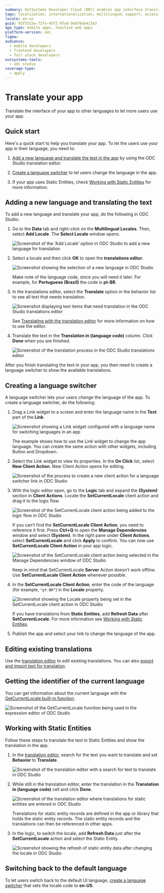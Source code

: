 ```yaml
---
summary: OutSystems Developer Cloud (ODC) enables app interface translation and language switching capabilities for enhanced user accessibility.
tags: localization, internationalization, multilingual support, accessibility, user experience
locale: en-us
guid: 93f5315e-72fa-45f2-97ad-9e676da413a3
app_type: mobile apps, reactive web apps
platform-version: odc
figma:
audience:
  - mobile developers
  - frontend developers
  - full stack developers
outsystems-tools:
  - odc studio
coverage-type:
  - apply
---
```


# Translate your app

Translate the interface of your app to other languages to let more users use your app.

## Quick start

Here's a quick start to help you translate your app. To let the users use your app in their language, you need to:

1. [Add a new language and translate the text in the app](#adding-a-new-language-and-translating-the-text) by using the ODC Studio translation editor.

1. [Create a language switcher](#creating-a-language-switcher) to let users change the language in the app.

1. If your app uses Static Entities, check [Working with Static Entities](#working-with-static-entities) for more information.

## Adding a new language and translating the text

To add a new language and translate your app, do the following in ODC Studio:

1. Go to the **Data** tab and right-click on the **Multilingual Locales**. Then, select **Add Locale**. The **Select Locale** window opens.

    ![Screenshot of the 'Add Locale' option in ODC Studio to add a new language for translation](images/add-new-language-translation-ss.png "Adding a New Language for Translation")

2. Select a locale and then click **OK** to open the **translations editor**.

    ![Screenshot showing the selection of a new language in ODC Studio](images/select-new-language-ss.png "Selecting a New Language")

    <div class="info" markdown="1">

    Make note of the language code, since you will need it later. For example, for **Portuguese (Brazil)** the code is **pt-BR**.

    </div>

3. In the translations editor, select the **Translate** option in the behavior list to see all text that needs translation.

    ![Screenshot displaying text items that need translation in the ODC Studio translations editor](images/show-translatable-text-ss.png "Translatable Text in ODC Studio")

    See [Translating with the translation editor](translation-editor.md) for more information on how to use the editor.

4. Translate the text in the **Translation in (language code)** column. Click **Done** when you are finished.

    ![Screenshot of the translation process in the ODC Studio translations editor](images/enter-translation-ss.png "Entering Translations in ODC Studio")
    
After you finish translating the text in your app, you then need to create a language switcher to show the available translations.

## Creating a language switcher

A language switcher lets your users change the language of the app. To create a language switcher, do the following:

1. Drag a Link widget to a screen and enter the language name in the **Text** part of the **Link**. 

    ![Screenshot showing a Link widget configured with a language name for switching languages in an app](images/link-with-language-name-ss.png "Link Widget with Language Name")

    The example shows how to use the Link widget to change the app language. You can create the same action with other widgets, including Button and Dropdown.

2. Select the Link widget to view its properties. In the **On Click** list, select **New Client Action**. New Client Action opens for editing.

    ![Screenshot of the process to create a new client action for a language switcher link in ODC Studio](images/new-client-action-for-link-ss.png "Creating a New Client Action for a Link")

3. With the logic editor open, go to the **Logic** tab and expand the **(System)** section in **Client Actions**. Locate the **SetCurrentLocale** client action and drag it to the logic flow.

    ![Screenshot of the SetCurrentLocale client action being added to the logic flow in ODC Studio](images/client-action-in-logic-tab.png "SetCurrentLocale Client Action in Logic Tab")

    <div class="info" markdown="1">

    If you can't find the **SetCurrentLocale Client Action**, you need to reference it first. Press **Ctrl+Q** to open the **Manage Dependencies** window and select **(System)**. In the right pane under **Client Actions**, select **SetCurrentLocale** and click **Apply** to confirm. You can now use **SetCurrentLocale Client Action** in your app logic.

    ![Screenshot of the SetCurrentLocale client action being selected in the Manage Dependencies window of ODC Studio](images/set-current-locale-in-manage-dependencies.png "SetCurrentLocale in Manage Dependencies")

    </div>

    <div class="warning" markdown="1">

    Keep in mind that SetCurrentLocale **Server** Action doesn't work offline. Use **SetCurrentLocale Client Action** whenever possible.

    </div>

4. In the **SetCurrentLocale Client Action**, enter the code of the language (for example, `"pt-BR"`) in the **Locale** property.

    ![Screenshot showing the Locale property being set in the SetCurrentLocale client action in ODC Studio](images/locale-in-client-action.png "Locale Property in SetCurrentLocale Client Action")

    <div class="info" markdown="1">

    If you have translations from **Static Entities**, add **Refresh Data** after **SetCurrentLocale**. For more information see [Working with Static Entities](#working-with-static-entities).

    </div>

5. Publish the app and select your link to change the language of the app.

## Editing existing translations

Use the [translation editor](translation-editor.md) to edit existing translations. You can also [export and import text for translation](translation-management.md). 

## Getting the identifier of the current language

You can get information about the current language with the [GetCurrentLocale built-in function](../../../reference/built-in-functions/organization.md#GetCurrentLocale).

![Screenshot of the GetCurrentLocale function being used in the expression editor of ODC Studio](images/get-current-locale-language-ss.png "GetCurrentLocale Function in Expression Editor")

## Working with Static Entities

Follow these steps to translate the text in Static Entities and show the translation in the app. 

1. In the [translation editor](translation-editor.md), search for the text you want to translate and set **Behavior** to **Translate**.

    ![Screenshot of the translation editor with a search for text to translate in ODC Studio](images/static-entity-search-ss.png "Searching in Translation Editor")

2. While still in the translation editor, enter the translation in the **Translation in (language code)** cell and click **Done**.

    ![Screenshot of the translation editor where translations for static entities are entered in ODC Studio](images/static-entity-translate-ss.png "Translating Static Entities in ODC Studio")
    
    <div class="info" markdown="1">

    Translations for static entity records are defined in the app or library that holds the static entity
    records. The static entity records and the translations can then be referenced in other apps.

    </div>

3. In the logic, to switch the locale, add **Refresh Data** just after the **SetCurrentLocale** action and select the Static Entity.

    ![Screenshot showing the refresh of static entity data after changing the locale in ODC Studio](images/static-entity-refresh-ss.png "Refreshing Static Entity Data")

## Switching back to the default language

To let users switch back to the default UI language, [create a language switcher](#creating-a-language-switcher) that sets the locale code to **en-US**.
